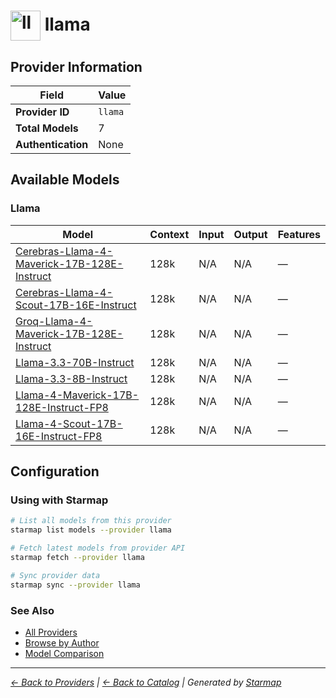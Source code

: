 # <img src="https://raw.githubusercontent.com/agentstation/starmap/master/internal/embedded/catalog/providers/llama/logo.svg" alt="llama logo" width="48" height="48" style="vertical-align: middle;"> llama
  
## Provider Information
  
| Field | Value |
|---------|---------|
| **Provider ID** | `llama` |
| **Total Models** | 7 |
| **Authentication** | None |

  
## Available Models
  
### Llama
  
| Model | Context | Input | Output | Features |
|---------|---------|---------|---------|---------|
| [Cerebras-Llama-4-Maverick-17B-128E-Instruct](./models/cerebras-llama-4-maverick-17b-128e-instruct.md) | 128k | N/A | N/A | — |
| [Cerebras-Llama-4-Scout-17B-16E-Instruct](./models/cerebras-llama-4-scout-17b-16e-instruct.md) | 128k | N/A | N/A | — |
| [Groq-Llama-4-Maverick-17B-128E-Instruct](./models/groq-llama-4-maverick-17b-128e-instruct.md) | 128k | N/A | N/A | — |
| [Llama-3.3-70B-Instruct](./models/llama-3.3-70b-instruct.md) | 128k | N/A | N/A | — |
| [Llama-3.3-8B-Instruct](./models/llama-3.3-8b-instruct.md) | 128k | N/A | N/A | — |
| [Llama-4-Maverick-17B-128E-Instruct-FP8](./models/llama-4-maverick-17b-128e-instruct-fp8.md) | 128k | N/A | N/A | — |
| [Llama-4-Scout-17B-16E-Instruct-FP8](./models/llama-4-scout-17b-16e-instruct-fp8.md) | 128k | N/A | N/A | — |

  
## Configuration
  
### Using with Starmap
  
```bash
# List all models from this provider
starmap list models --provider llama

# Fetch latest models from provider API
starmap fetch --provider llama

# Sync provider data
starmap sync --provider llama
```
  
### See Also

- [All Providers](../)
- [Browse by Author](../../authors/)
- [Model Comparison](../../models/)


  
---
_[← Back to Providers](../) | [← Back to Catalog](../../) | Generated by [Starmap](https://github.com/agentstation/starmap)_
